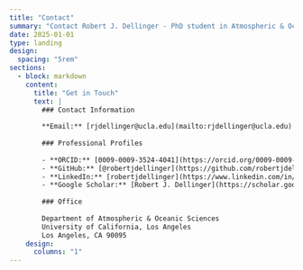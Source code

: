 ```yaml
---
title: "Contact"
summary: "Contact Robert J. Dellinger - PhD student in Atmospheric & Oceanic Sciences at UCLA. Get in touch via email, ORCID, GitHub, LinkedIn, and Google Scholar."
date: 2025-01-01
type: landing
design:
  spacing: "5rem"
sections:
  - block: markdown
    content:
      title: "Get in Touch"
      text: |
        ### Contact Information
        
        **Email:** [rjdellinger@ucla.edu](mailto:rjdellinger@ucla.edu)
        
        ### Professional Profiles
        
        - **ORCID:** [0009-0009-3524-4041](https://orcid.org/0009-0009-3524-4041)
        - **GitHub:** [@robertjdellinger](https://github.com/robertjdellinger)
        - **LinkedIn:** [robertjdellinger](https://www.linkedin.com/in/robertjdellinger/)
        - **Google Scholar:** [Robert J. Dellinger](https://scholar.google.com/citations?user=lxtnDm4AAAAJ&hl)
        
        ### Office
        
        Department of Atmospheric & Oceanic Sciences  
        University of California, Los Angeles  
        Los Angeles, CA 90095
    design:
      columns: "1"
---
```

